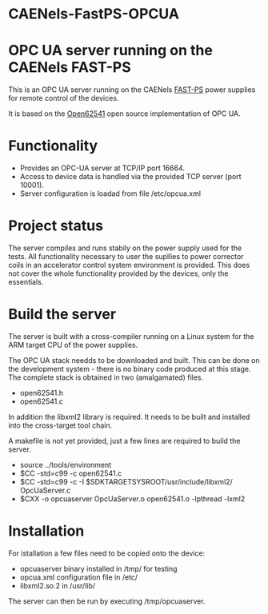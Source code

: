 # CAENels-FastPS-OPCUA

OPC UA server running on the CAENels FAST-PS
============================================

This is an OPC UA server running on the CAENels
[FAST-PS](http://www.caenels.com/products/fast-ps/) power supplies
for remote control of the devices.

It is based on the [Open62541](https://github.com/open62541/open62541/)
open source implementation of OPC UA.

Functionality
=============
- Provides an OPC-UA server at TCP/IP port 16664.
- Access to device data is handled via the provided TCP server (port 10001).
- Server configuration is loadad from file /etc/opcua.xml

Project status
==============
The server compiles and runs stabily on the power supply used for the tests.
All functionality necessary to user the supllies to power corrector coils
in an accelerator control system environment is provided. This does not
cover the whole functionality provided by the devices, only the essentials.

Build the server
================
The server is built with a cross-compiler running on a Linux system
for the ARM target CPU of the power supplies.

The OPC UA stack needds to be downloaded and built. This can be done on
the development system - there is no binary code produced at this stage.
The complete stack is obtained in two (amalgamated) files.
- open62541.h
- open62541.c

In addition the libxml2 library is required. It needs to be built
and installed into the cross-target tool chain.

A makefile is not yet provided, just a few lines are required to build the server.
- source ../tools/environment
- $CC -std=c99 -c open62541.c
- $CC -std=c99 -c -I $SDKTARGETSYSROOT/usr/include/libxml2/ OpcUaServer.c
- $CXX -o opcuaserver OpcUaServer.o open62541.o -lpthread -lxml2

Installation
============
For istallation a few files need to be copied onto the device:
- opcuaserver binary installed in /tmp/ for testing
- opcua.xml configuration file in /etc/
- libxml2.so.2 in /usr/lib/

The server can then be run by executing /tmp/opcuaserver.

